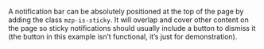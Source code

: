 A notification bar can be absolutely positioned at the top of the page by
adding the class `mzp-is-sticky`. It will overlap and cover other content
on the page so sticky notifications should usually include a button to
dismiss it (the button in this example isn’t functional, it’s just for
demonstration).
